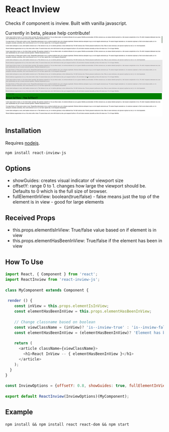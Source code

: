 # React Inview

Checks if component is inview. Built with vanilla javascript.

Currently in beta, please help contribute!
![Screenshot](./react-inview.gif)


## Installation

Requires [nodejs](http://nodejs.org/).

```sh
npm install react-inview-js
```
## Options

* showGuides: creates visual indicator of viewport size
* offsetY: range 0 to 1. changes how large the viewport should be. Defaults to 0 which is the full size of browser. 
* fullElementInView: boolean(true/false) - false means just the top of the element is in view - good for large elements

## Received Props

* this.props.elementIsInView: True/false value based on if element is in view
* this.props.elementHasBeenInView: True/false if the element has been in view

## How To Use
```javascript
import React, { Component } from 'react';
import ReactInview from 'react-inview-js';

class MyComponent extends Component {

 render () {
    const inView = this.props.elementIsInView;
    const elementHasBeenInView = this.props.elementHasBeenInView;

    // Change classname based on boolean
    const viewClassName = (inView)? 'is--inview-true' : 'is--inview-false';
    const elementHasBeenInView = (elementHasBeenInView)? 'Element has been seen' : 'Element has not been in view';

    return (
      <article className={viewClassName}>
        <h1>React InView -- { elementHasBeenInView }</h1>
      </article>
    );
  }
}

const InviewOptions = {offsetY: 0.8, showGuides: true, fullElementInView: false}

export default ReactInview(InviewOptions)(MyComponent);

```
## Example

```
npm install && npm install react react-dom && npm start
```
